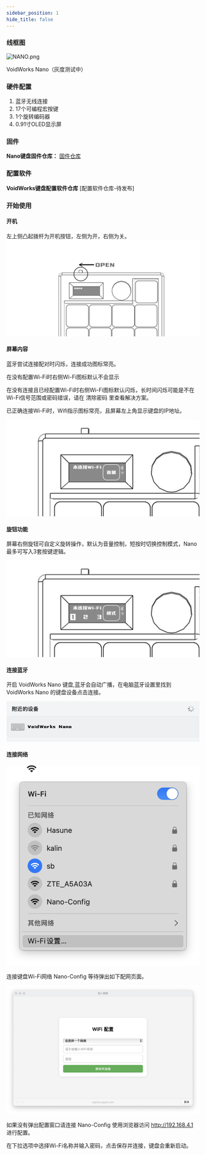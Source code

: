 ```yaml
---
sidebar_position: 1
hide_title: false
---
```



### 线框图

![NANO.png
](../../static/assets/Keyboard/nano/NANO.png)

VoidWorks Nano（灰度测试中）

### 硬件配置

1. 蓝牙无线连接
2. 17个可编程宏按键
3. 1个旋转编码器
4. 0.91寸OLED显示屏

### 固件
**Nano键盘固件仓库：** [固件仓库](https://github.com/VoidWorks-online/firmware-release/releases)



### 配置软件
**VoidWorks键盘配置软件仓库** [配置软件仓库-待发布]


### 开始使用


#### 开机

左上侧凸起拨杆为开机按钮，左侧为开，右侧为关。
![NANO-Power.png](../../static/assets/Keyboard/nano/NANO-Power.png)

#### 屏幕内容

蓝牙尝试连接配对时闪烁，连接成功图标常亮。

在没有配置Wi-Fi时右侧Wi-Fi图标默认不会显示

在没有连接且已经配置Wi-Fi时右侧Wi-Fi图标默认闪烁，长时间闪烁可能是不在Wi-Fi信号范围或密码错误，请在 清除密码 里查看解决方案。

已正确连接Wi-Fi时，Wifi指示图标常亮，且屏幕左上角显示键盘的IP地址。

![NANO-Display.png](../../static/assets/Keyboard/nano/NANO-Display.png)

#### 旋钮功能

屏幕右侧旋钮可自定义旋转操作，默认为音量控制，短按时切换控制模式，Nano最多可写入3套按键逻辑。

![NANO-Encoder.png](../../static/assets/Keyboard/nano/NANO-Encoder.png)


#### 连接蓝牙

开启 VoidWorks Nano 键盘,蓝牙会自动广播，在电脑蓝牙设置里找到 VoidWorks Nano 的键盘设备点击连接。

![NANO-Content.png](../../static/assets/Keyboard/nano/NANO-Content.png)
#### 连接网络

![NANO-SetWi-Fi-1.png](../../static/assets/Keyboard/nano/NANO-SetWi-Fi-1.png)

连接键盘Wi-Fi网络 Nano-Config 等待弹出如下配网页面。

![NANO-SetWi-Fi-2.png](../../static/assets/Keyboard/nano/NANO-SetWi-Fi-2.png)

如果没有弹出配置窗口请连接 Nano-Config 使用浏览器访问 http://192.168.4.1 进行配置。

在下拉选项中选择Wi-Fi名称并输入密码，点击保存并连接，键盘会重新启动。





